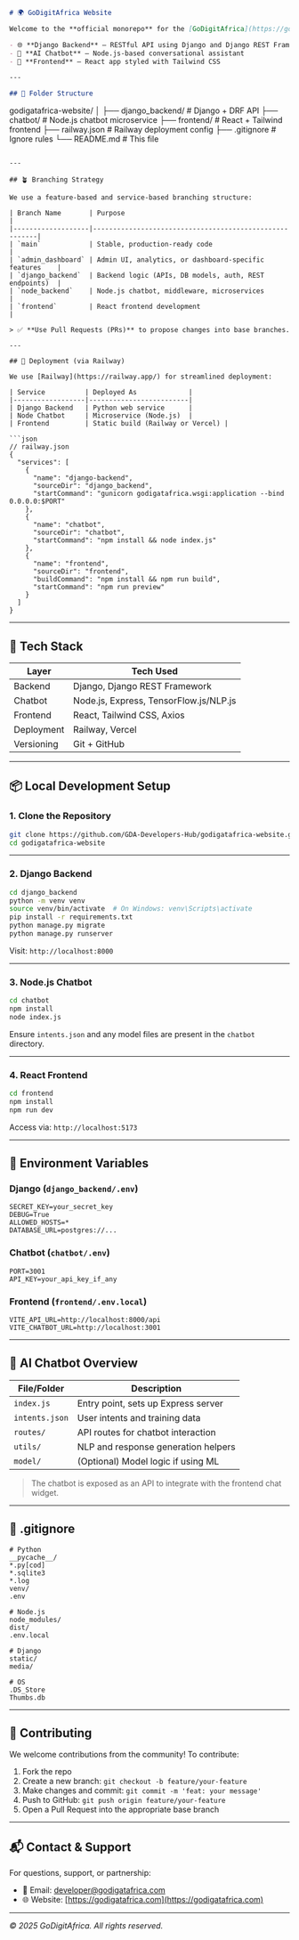 ```md
# 🌍 GoDigitAfrica Website

Welcome to the **official monorepo** for the [GoDigitAfrica](https://godigatafrica.com) platform – empowering digital transformation across Africa. This repository contains all the core services of the website:

- 🌐 **Django Backend** – RESTful API using Django and Django REST Framework
- 🤖 **AI Chatbot** – Node.js-based conversational assistant
- 🎨 **Frontend** – React app styled with Tailwind CSS

---

## 📁 Folder Structure

```
godigatafrica-website/
│
├── django_backend/       # Django + DRF API
├── chatbot/              # Node.js chatbot microservice
├── frontend/             # React + Tailwind frontend
├── railway.json          # Railway deployment config
├── .gitignore            # Ignore rules
└── README.md             # This file
```

---

## 🪴 Branching Strategy

We use a feature-based and service-based branching structure:

| Branch Name       | Purpose                                                |
|-------------------|--------------------------------------------------------|
| `main`            | Stable, production-ready code                          |
| `admin_dashboard` | Admin UI, analytics, or dashboard-specific features    |
| `django_backend`  | Backend logic (APIs, DB models, auth, REST endpoints)  |
| `node_backend`    | Node.js chatbot, middleware, microservices             |
| `frontend`        | React frontend development                             |

> ✅ **Use Pull Requests (PRs)** to propose changes into base branches.

---

## 🚀 Deployment (via Railway)

We use [Railway](https://railway.app/) for streamlined deployment:

| Service          | Deployed As             |
|------------------|-------------------------|
| Django Backend   | Python web service      |
| Node Chatbot     | Microservice (Node.js)  |
| Frontend         | Static build (Railway or Vercel) |

```json
// railway.json
{
  "services": [
    {
      "name": "django-backend",
      "sourceDir": "django_backend",
      "startCommand": "gunicorn godigatafrica.wsgi:application --bind 0.0.0.0:$PORT"
    },
    {
      "name": "chatbot",
      "sourceDir": "chatbot",
      "startCommand": "npm install && node index.js"
    },
    {
      "name": "frontend",
      "sourceDir": "frontend",
      "buildCommand": "npm install && npm run build",
      "startCommand": "npm run preview"
    }
  ]
}
```

---

## 🧠 Tech Stack

| Layer      | Tech Used                             |
|------------|----------------------------------------|
| Backend    | Django, Django REST Framework          |
| Chatbot    | Node.js, Express, TensorFlow.js/NLP.js |
| Frontend   | React, Tailwind CSS, Axios             |
| Deployment | Railway, Vercel                        |
| Versioning | Git + GitHub                           |

---

## 📦 Local Development Setup

### 1. Clone the Repository

```bash
git clone https://github.com/GDA-Developers-Hub/godigatafrica-website.git
cd godigatafrica-website
```

---

### 2. Django Backend

```bash
cd django_backend
python -m venv venv
source venv/bin/activate  # On Windows: venv\Scripts\activate
pip install -r requirements.txt
python manage.py migrate
python manage.py runserver
```

Visit: `http://localhost:8000`

---

### 3. Node.js Chatbot

```bash
cd chatbot
npm install
node index.js
```

Ensure `intents.json` and any model files are present in the `chatbot` directory.

---

### 4. React Frontend

```bash
cd frontend
npm install
npm run dev
```

Access via: `http://localhost:5173`

---

## 🔐 Environment Variables

### Django (`django_backend/.env`)
```env
SECRET_KEY=your_secret_key
DEBUG=True
ALLOWED_HOSTS=*
DATABASE_URL=postgres://...
```

### Chatbot (`chatbot/.env`)
```env
PORT=3001
API_KEY=your_api_key_if_any
```

### Frontend (`frontend/.env.local`)
```env
VITE_API_URL=http://localhost:8000/api
VITE_CHATBOT_URL=http://localhost:3001
```

---

## 💬 AI Chatbot Overview

| File/Folder          | Description                           |
|----------------------|---------------------------------------|
| `index.js`           | Entry point, sets up Express server   |
| `intents.json`       | User intents and training data        |
| `routes/`            | API routes for chatbot interaction    |
| `utils/`             | NLP and response generation helpers   |
| `model/`             | (Optional) Model logic if using ML    |

> The chatbot is exposed as an API to integrate with the frontend chat widget.

---

## 📄 .gitignore

```gitignore
# Python
__pycache__/
*.py[cod]
*.sqlite3
*.log
venv/
.env

# Node.js
node_modules/
dist/
.env.local

# Django
static/
media/

# OS
.DS_Store
Thumbs.db
```

---

## 🤝 Contributing

We welcome contributions from the community! To contribute:

1. Fork the repo
2. Create a new branch: `git checkout -b feature/your-feature`
3. Make changes and commit: `git commit -m 'feat: your message'`
4. Push to GitHub: `git push origin feature/your-feature`
5. Open a Pull Request into the appropriate base branch

---

## 📬 Contact & Support

For questions, support, or partnership:

- 📧 Email: developer@godigatafrica.com
- 🌐 Website: [https://godigatafrica.com](https://godigatafrica.com)

---

_© 2025 GoDigitAfrica. All rights reserved._
```